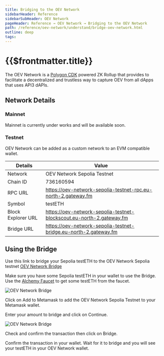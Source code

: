 ```yaml
---
title: Bridging to the OEV Network
sidebarHeader: Reference
sidebarSubHeader: OEV Network
pageHeader: Reference → OEV Network → Bridging to the OEV Network
path: /reference/oev-network/understand/bridge-oev-network.html
outline: deep
tags:
---
```


<PageHeader/>

<SearchHighlight/>

<FlexStartTag/>

# {{$frontmatter.title}}

The OEV Network is a [Polygon CDK]() powered ZK Rollup that provides to
facilitate a decentralized and trustless way to capture OEV from all dApps that
uses API3 dAPIs.

## Network Details

### Mainnet

Mainnet is currently under works and will be available soon.

### Testnet

OEV Network can be added as a custom network to an EVM compatible wallet.

| Details            | Value                                                                |
| ------------------ | -------------------------------------------------------------------- |
| Network            | OEV Network Sepolia Testnet                                          |
| Chain ID           | 736160594                                                            |
| RPC URL            | https://oev-network-sepolia-testnet-rpc.eu-north-2.gateway.fm        |
| Symbol             | testETH                                                              |
| Block Explorer URL | https://oev-network-sepolia-testnet-blockscout.eu-north-2.gateway.fm |
| Bridge URL         | https://oev-network-sepolia-testnet-bridge.eu-north-2.gateway.fm     |

## Using the Bridge

Use this link to bridge your Sepolia testETH to the OEV Network Sepolia testnet
[OEV Network Bridge](https://oev-network-sepolia-testnet-bridge.eu-north-2.gateway.fm)

Make sure you have some Sepolia testETH in your wallet to use the Bridge. Use
the [Alchemy Faucet](https://sepoliafaucet.com/) to get some testETH from the
faucet.

![OEV Network Bridge](/reference/oev-network/understand/assets/oev-bridge.png)

Click on Add to Metamask to add the OEV Network Sepolia Testnet to your Metamask
wallet.

Enter your amount to bridge and click on Continue.

![OEV Network Bridge](/reference/oev-network/understand/assets/oev-bridge-2.png)

Check and confirm the transaction then click on Bridge.

Confirm the transaction in your wallet. Wait for it to bridge and you will see
your testETH in your OEV Network wallet.

<FlexEndTag/>
